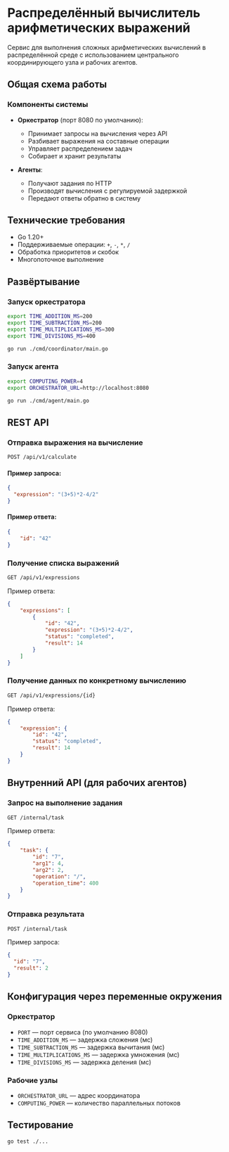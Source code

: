 # Распределённый вычислитель арифметических выражений

Сервис для выполнения сложных арифметических вычислений в распределённой среде с использованием центрального координирующего узла и рабочих агентов.

## Общая схема работы

### Компоненты системы

- **Оркестратор** (порт 8080 по умолчанию):
   - Принимает запросы на вычисления через API
   - Разбивает выражения на составные операции
   - Управляет распределением задач
   - Собирает и хранит результаты

- **Агенты**:
   - Получают задания по HTTP
   - Производят вычисления с регулируемой задержкой
   - Передают ответы обратно в систему

## Технические требования

- Go 1.20+
- Поддерживаемые операции: `+`, `-`, `*`, `/`
- Обработка приоритетов и скобок
- Многопоточное выполнение

## Развёртывание

### Запуск оркестратора

```bash
export TIME_ADDITION_MS=200
export TIME_SUBTRACTION_MS=200
export TIME_MULTIPLICATIONS_MS=300
export TIME_DIVISIONS_MS=400

go run ./cmd/coordinator/main.go
```

### Запуск агента

```bash
export COMPUTING_POWER=4
export ORCHESTRATOR_URL=http://localhost:8080

go run ./cmd/agent/main.go
```

## REST API

### Отправка выражения на вычисление

```bash
POST /api/v1/calculate
```

#### Пример запроса:
```json
{
  "expression": "(3+5)*2-4/2"
}
```

#### Пример ответа:
```json
{
    "id": "42"
}
```

### Получение списка выражений
```bash
GET /api/v1/expressions
```

Пример ответа:
```json
{
    "expressions": [
        {
            "id": "42",
            "expression": "(3+5)*2-4/2",
            "status": "completed",
            "result": 14
        }
    ]
}
```

### Получение данных по конкретному вычислению
```bash
GET /api/v1/expressions/{id}
```

Пример ответа:
```json
{
    "expression": {
        "id": "42",
        "status": "completed",
        "result": 14
    }
}
```

## Внутренний API (для рабочих агентов)

### Запрос на выполнение задания
```bash
GET /internal/task
```

Пример ответа:
```json
{
    "task": {
        "id": "7",
        "arg1": 4,
        "arg2": 2,
        "operation": "/",
        "operation_time": 400
    }
}
```

### Отправка результата
```bash
POST /internal/task
```

Пример запроса:
```json
{
  "id": "7",
  "result": 2
}
```

## Конфигурация через переменные окружения

### Оркестратор
- `PORT` — порт сервиса (по умолчанию 8080)
- `TIME_ADDITION_MS` — задержка сложения (мс)
- `TIME_SUBTRACTION_MS` — задержка вычитания (мс)
- `TIME_MULTIPLICATIONS_MS` — задержка умножения (мс)
- `TIME_DIVISIONS_MS` — задержка деления (мс)

### Рабочие узлы
- `ORCHESTRATOR_URL` — адрес координатора
- `COMPUTING_POWER` — количество параллельных потоков

## Тестирование

```bash
go test ./...
```

